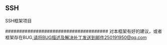 ## SSH

SSH框架项目

#####################################
对本框架有好的建议，或者框架存在BUG,请将BUG描述及解决补丁发送到邮件250191950@qq.com